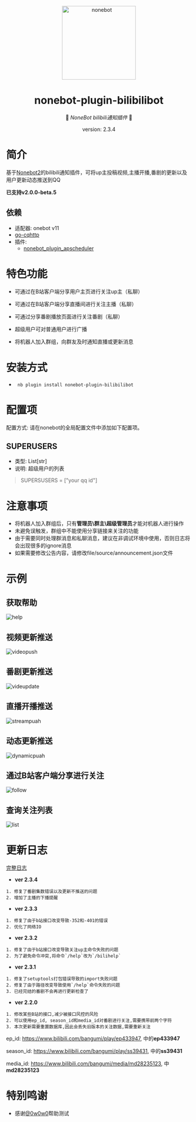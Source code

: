 <p align="center">
  <a href="https://v2.nonebot.dev/"><img src="https://v2.nonebot.dev/logo.png" width="200" height="200" alt="nonebot"></a>
</p>

<div align="center">

# nonebot-plugin-bilibilibot

👾 _NoneBot bilibili通知插件_ 👾
<p>version: 2.3.4</p>
    
</div>

# 简介
基于[Nonebot2](https://github.com/nonebot/nonebot2)的bilibili通知插件，可将up主投稿视频,主播开播,番剧的更新以及用户更新动态推送到QQ

**已支持v2.0.0-beta.5**
## 依赖
- 适配器: onebot v11
- [go-cqhttp](https://github.com/Mrs4s/go-cqhttp)
- 插件:
    - [nonebot_plugin_apscheduler](https://pypi.org/project/nonebot-plugin-apscheduler/)

# 特色功能
- 可通过在B站客户端分享用户主页进行关注up主（私聊）

- 可通过在B站客户端分享直播间进行关注主播（私聊）

- 可通过分享番剧播放页面进行关注番剧（私聊）

- 超级用户可对普通用户进行广播

- 将机器人加入群组，向群友及时通知直播或更新消息

# 安装方式
- ` nb plugin install nonebot-plugin-bilibilibot`

# 配置项
配置方式: 请在nonebot的全局配置文件中添加如下配置项。
## SUPERUSERS
- 类型: List[str]
- 说明: 超级用户的列表
> SUPERSUSERS = ["your qq id"]

# 注意事项
- 将机器人加入群组后，只有**管理员\群主\超级管理员**才能对机器人进行操作
- 未避免误触发，群组中不能使用分享链接来关注的功能
- 由于需要同时处理群消息和私聊消息，建议在非调试环境中使用，否则日志将会出现很多的ignore消息
- 如果需要修改公告内容，请修改file/source/announcement.json文件

# 示例
## 获取帮助
![help](https://github.com/TDK1969/nonebot_plugin_bilibilibot/blob/main/docs/help2.jpg?raw=true)
## 视频更新推送
![videopush](https://github.com/TDK1969/nonebot_plugin_bilibilibot/blob/main/docs/updatepush.jpg?raw=true)
## 番剧更新推送
![videupdate](https://github.com/TDK1969/nonebot_plugin_bilibilibot/blob/main/docs/videopush.jpg?raw=true)
## 直播开播推送
![streampuah](https://github.com/TDK1969/nonebot_plugin_bilibilibot/blob/main/docs/streampush.jpg?raw=true)
## 动态更新推送
![dynamicpuah](https://github.com/TDK1969/nonebot_plugin_bilibilibot/blob/main/docs/dynamic.jpg?raw=true)

## 通过B站客户端分享进行关注
![follow](https://github.com/TDK1969/nonebot_plugin_bilibilibot/blob/main/docs/follow.jpg?raw=true)
## 查询关注列表
![list](https://github.com/TDK1969/nonebot_plugin_bilibilibot/blob/main/docs/list.jpg?raw=true)


# 更新日志
[完整日志](https://github.com/TDK1969/nonebot_plugin_bilibilibot/blob/main/file/source/ChangeLog.md)

- **ver 2.3.4**
```
1. 修复了番剧集数错误以及更新不推送的问题
2. 增加了主播的下播提醒
```

- **ver 2.3.3**
```
1. 修复了由于b站接口改变导致-352和-401的错误
2. 优化了网络IO
```

- **ver 2.3.2**
```
1. 修复了由于b站接口改变导致关注up主命令失败的问题
2. 为了避免命令冲突,将命令`/help`改为`/bilihelp`
```

- **ver 2.3.1**
```
1. 修复了setuptools打包错误导致的import失败问题
2. 修复了由于路径改变导致使用`/help`命令失败的问题
3. 已经完结的番剧不会再进行更新检查了
```

- **ver 2.2.0**
```
1. 修改某些B站的接口,减少被接口风控的风险
2. 可以使用ep_id, season_id和media_id对番剧进行关注,需要携带前两个字符
3. 本次更新需要重置数据库,因此会丢失旧版本的关注数据,需要重新关注
```
ep_id: https://www.bilibili.com/bangumi/play/ep433947, 中的**ep433947**

season_id: https://www.bilibili.com/bangumi/play/ss39431, 中的**ss39431**

media_id: https://www.bilibili.com/bangumi/media/md28235123, 中**md28235123**


# 特别鸣谢
- 感谢[@0w0w0](https://github.com/a0w0w0)帮助测试
